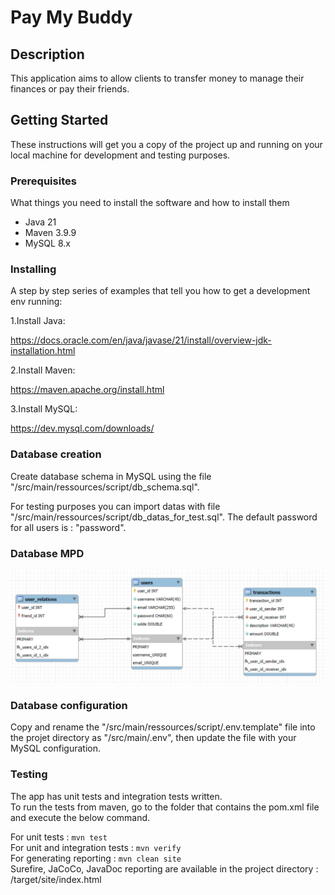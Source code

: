 # Pay My Buddy

## Description

This application aims to allow clients to transfer money to manage their finances or pay their friends.

## Getting Started

These instructions will get you a copy of the project up and running on your local machine for development and testing
purposes.

### Prerequisites

What things you need to install the software and how to install them

- Java 21
- Maven 3.9.9
- MySQL 8.x

### Installing

A step by step series of examples that tell you how to get a development env running:

1.Install Java:

https://docs.oracle.com/en/java/javase/21/install/overview-jdk-installation.html

2.Install Maven:

https://maven.apache.org/install.html

3.Install MySQL:

https://dev.mysql.com/downloads/


### Database creation

Create database schema in MySQL using the file "/src/main/ressources/script/db_schema.sql".

For testing purposes you can import datas with file "/src/main/ressources/script/db_datas_for_test.sql".
The default password for all users is : "password".

### Database MPD

![MDP Schema](/src/main/resources/documentation/MPD.png)

### Database configuration

Copy and rename the "/src/main/ressources/script/.env.template" file into the projet directory as "/src/main/.env", 
then update the file with your MySQL configuration.

### Testing

The app has unit tests and integration tests written.  
To run the tests from maven, go to the folder that contains the pom.xml file and execute the below command.

For unit tests : `mvn test`  
For unit and integration tests :  `mvn verify`      
For generating reporting : `mvn clean site`  
Surefire, JaCoCo, JavaDoc reporting are available in the project directory : /target/site/index.html